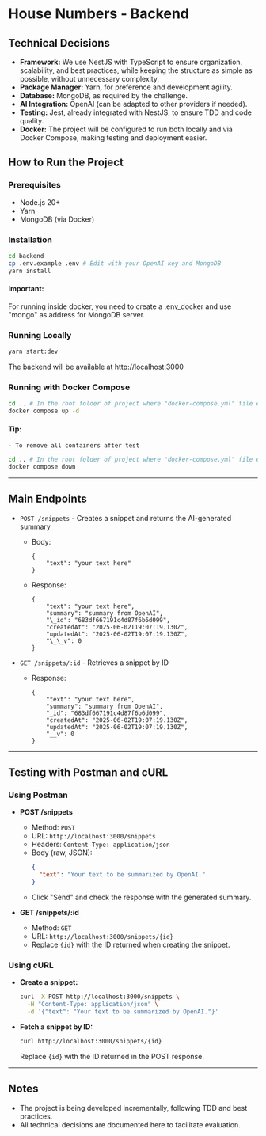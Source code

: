 # House Numbers - Backend

## Technical Decisions

- **Framework:** We use NestJS with TypeScript to ensure organization, scalability, and best practices, while keeping the structure as simple as possible, without unnecessary complexity.
- **Package Manager:** Yarn, for preference and development agility.
- **Database:** MongoDB, as required by the challenge.
- **AI Integration:** OpenAI (can be adapted to other providers if needed).
- **Testing:** Jest, already integrated with NestJS, to ensure TDD and code quality.
- **Docker:** The project will be configured to run both locally and via Docker Compose, making testing and deployment easier.

## How to Run the Project

### Prerequisites

- Node.js 20+
- Yarn
- MongoDB (via Docker)

### Installation

```bash
cd backend
cp .env.example .env # Edit with your OpenAI key and MongoDB
yarn install
```

#### Important:

For running inside docker, you need to create a .env_docker and use "mongo" as address for MongoDB server.

### Running Locally

```bash
yarn start:dev
```

The backend will be available at http://localhost:3000

### Running with Docker Compose

```bash
cd .. # In the root folder of project where "docker-compose.yml" file exists.
docker compose up -d
```

#### Tip:

    - To remove all containers after test

```bash
cd .. # In the root folder of project where "docker-compose.yml" file exists.
docker compose down
```

---

## Main Endpoints

- `POST /snippets` - Creates a snippet and returns the AI-generated summary

  - Body:

    ```
    {
        "text": "your text here"
    }
    ```

  - Response:
    ```
    {
        "text": "your text here",
        "summary": "summary from OpenAI",
        "\_id": "683df667191c4d87f6b6d099",
        "createdAt": "2025-06-02T19:07:19.130Z",
        "updatedAt": "2025-06-02T19:07:19.130Z",
        "\_\_v": 0
    }
    ```

- `GET /snippets/:id` - Retrieves a snippet by ID
  - Response:
    ```
    {
        "text": "your text here",
        "summary": "summary from OpenAI",
        "_id": "683df667191c4d87f6b6d099",
        "createdAt": "2025-06-02T19:07:19.130Z",
        "updatedAt": "2025-06-02T19:07:19.130Z",
        "__v": 0
    }
    ```

---

## Testing with Postman and cURL

### Using Postman

- **POST /snippets**

  - Method: `POST`
  - URL: `http://localhost:3000/snippets`
  - Headers: `Content-Type: application/json`
  - Body (raw, JSON):
    ```json
    {
      "text": "Your text to be summarized by OpenAI."
    }
    ```
  - Click "Send" and check the response with the generated summary.

- **GET /snippets/:id**
  - Method: `GET`
  - URL: `http://localhost:3000/snippets/{id}`
  - Replace `{id}` with the ID returned when creating the snippet.

### Using cURL

- **Create a snippet:**

  ```bash
  curl -X POST http://localhost:3000/snippets \
    -H "Content-Type: application/json" \
    -d '{"text": "Your text to be summarized by OpenAI."}'
  ```

- **Fetch a snippet by ID:**
  ```bash
  curl http://localhost:3000/snippets/{id}
  ```
  Replace `{id}` with the ID returned in the POST response.

---

## Notes

- The project is being developed incrementally, following TDD and best practices.
- All technical decisions are documented here to facilitate evaluation.
